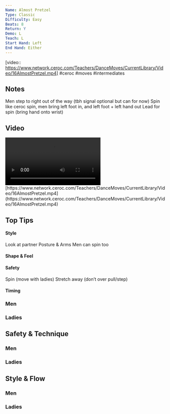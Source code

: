 ```yaml
---
Name: Almost Pretzel
Type: Classic
Difficulty: Easy
Beats: 8
Return: Y
Demo: L
Teach: L
Start Hand: Left
End Hand: Either
---
```

[video:: https://www.network.ceroc.com/Teachers/DanceMoves/CurrentLibrary/Video/16AlmostPretzel.mp4]
#ceroc #moves #intermediates
## Notes
Men step to right out of the way (tbh signal optional but can for now)
Spin like ceroc spin, men bring left foot in, and left foot + left hand out
Lead for spin (bring hand onto wrist)

## Video
<video controls>
    <source src="https://www.network.ceroc.com/Teachers/DanceMoves/CurrentLibrary/Video/16AlmostPretzel.mp4" type="video/mp4">
    
</video>
[https://www.network.ceroc.com/Teachers/DanceMoves/CurrentLibrary/Video/16AlmostPretzel.mp4](https://www.network.ceroc.com/Teachers/DanceMoves/CurrentLibrary/Video/16AlmostPretzel.mp4)


## Top Tips

#### Style
Look at partner
Posture &amp; Arms
Men can spin too

#### Shape & Feel


#### Safety
Spin (move with ladies)
Stretch away (don’t over pull/step)

#### Timing


### Men

### Ladies

## Safety & Technique
### Men

### Ladies

## Style & Flow


### Men

### Ladies


